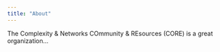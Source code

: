 ```yaml
---
title: "About"
---
```


The Complexity & Networks COmmunity & REsources (CORE) is a great organization...
